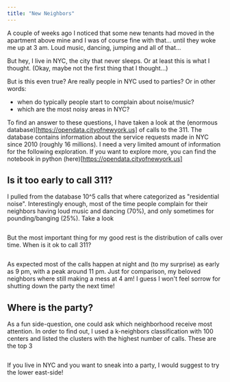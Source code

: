 ```yaml
---
title: "New Neighbors"
---
```


A couple of weeks ago I noticed that some new tenants had moved in the apartment above mine and I was of course fine with that... until they woke me up at 3 am. Loud music, dancing, jumping and all of that...

But hey, I live in NYC, the city that never sleeps. Or at least this is what I thought. (Okay, maybe not the first thing that I thought...)

But is this even true? Are really people in NYC used to parties? Or in other words:
* when do typically people start to complain about noise/music?
* which are the most noisy areas in NYC?

To find an answer to these questions, I have taken a look at the (enormous database)[https://opendata.cityofnewyork.us] of calls to the 311.
The database contains information about the service requests made in NYC since 2010 (roughly 16 millions). I need a very limited amount of information for the following exploration. If you want to explore more, you can find the notebook in python (here)[https://opendata.cityofnewyork.us]

## Is it too early to call 311?

I pulled from the database 10^5 calls that where categorized as "residential noise". Interestingly enough, most of the time people complain for their neighbors having loud music and dancing (70%), and only sometimes for pounding/banging (25%). Take a look

<img src="https://gt987.github.io/assets/images/calls_dist.png" alt="">

But the most important thing for my good rest is the distribution of calls over time. When is it ok to call 311?

<img src="https://gt987.github.io/assets/images/calls_hist.png" alt="">

As expected most of the calls happen at night and (to my surprise) as early as 9 pm, with a peak around 11 pm.
Just for comparison, my beloved neighbors where still making a mess at 4 am! I guess I won't feel sorrow for shutting down the party the next time!

## Where is the party?

As a fun side-question, one could ask which neighborhood receive most attention. In order to find out, I used a k-neighbors classification with 100 centers and listed the clusters with the highest number of calls. These are the top 3

<img src="https://gt987.github.io/assets/images/noisy.png" alt="">

If you live in NYC and you want to sneak into a party, I would suggest to try the lower east-side!
